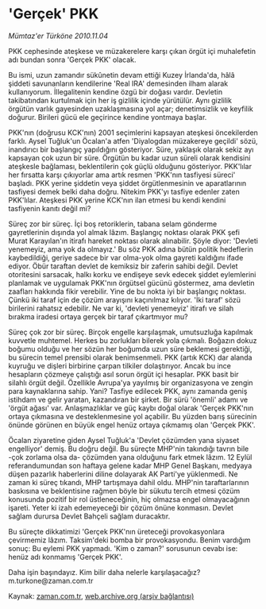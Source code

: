# 'Gerçek' PKK

*Mümtaz'er Türköne 2010.11.04*

<td class="columnist-detail">
<p>PKK cephesinde ateşkese ve müzakerelere karşı çıkan örgüt içi muhalefetin adı bundan sonra 'Gerçek PKK' olacak.</p>
<p>
<div id="haberMetinDiv">
<p>Bu ismi, uzun zamandır sükûnetin devam ettiği Kuzey İrlanda'da, hâlâ şiddeti savunanların kendilerine 'Real IRA' demesinden ilham alarak kullanıyorum. İllegalitenin kendine özgü bir doğası vardır. Devletin takibatından kurtulmak için her iş gizlilik içinde yürütülür. Aynı gizlilik örgütün varlık gayesinden uzaklaşmasına yol açar; denetimsizlik ve keyfilik doğurur. Birileri gücü ele geçirince kendine yontmaya başlar.
<p>PKK'nın (doğrusu KCK'nın) 2001 seçimlerini kapsayan ateşkesi öncekilerden farklı. Aysel Tuğluk'un Öcalan'a atfen 'Diyalogdan müzakereye geçildi' sözü, inandırıcı bir başlangıç yapıldığını gösteriyor. Süre, yaklaşık olarak sekiz ayı kapsayan çok uzun bir süre. Örgütün bu kadar uzun süreli olarak kendisini ateşkesle bağlaması, beklentilerin çok güçlü olduğunu gösteriyor. PKK'lılar her fırsatta karşı çıkıyorlar ama artık resmen 'PKK'nın tasfiyesi süreci' başladı. PKK yerine şiddetin veya şiddet örgütlenmesinin ve aparatlarının tasfiyesi demek belki daha doğru. Nitekim PKK'yı tasfiye edenler zaten PKK'lılar. Ateşkesi PKK yerine KCK'nın ilan etmesi bu kendi kendini tasfiyenin kanıtı değil mi?
<p>Süreç zor bir süreç. İçi boş retoriklerin, tabana selam gönderme gayretlerinin dışında yol almak lâzım. Başlangıç noktası olarak PKK şefi Murat Karayılan'ın itirafı hareket noktası olarak alınabilir. Şöyle diyor: 'Devleti yenemeyiz, ama yok da olmayız.' Bu söz PKK adına bütün politik hedeflerin kaybedildiği, geriye sadece bir var olma-yok olma gayreti kaldığını ifade ediyor. Öbür taraftan devlet de kemiksiz bir zaferin sahibi değil. Devlet otoritesini sarsacak, halkı korku ve endişeye sevk edecek şiddet eylemlerini planlamak ve uygulamak PKK'nın örgütsel gücünü göstermez, ama devletin zaafları hakkında fikir verebilir. Yine de bu nokta iyi bir başlangıç noktası. Çünkü iki taraf için de çözüm arayışını kaçınılmaz kılıyor. 'İki taraf' sözü birilerini rahatsız edebilir. Ne var ki, 'devleti yenemeyiz' itirafı ve silah bırakma iradesi ortaya gerçek bir taraf çıkartmıyor mu?
<p>Süreç çok zor bir süreç. Birçok engelle karşılaşmak, umutsuzluğa kapılmak kuvvetle muhtemel. Herkes bu zorlukları bilerek yola çıkmalı. Boğazın dokuz boğumu olduğu ve her sözün her boğumda uzun süre beklemesi gerektiği, bu sürecin temel prensibi olarak benimsenmeli. PKK (artık KCK) dar alanda kuyruğu ve dişleri birbirine çarpan tilkiler dolaştırıyor. Ancak bu ince hesapların çözmeye çalıştığı asıl sorun örgüt içi hesaplar. PKK basit bir silahlı örgüt değil. Özellikle Avrupa'ya yayılmış bir organizasyona ve zengin para kaynaklarına sahip. Yani? Tasfiye edilecek PKK, aynı zamanda geniş istihdam ve gelir yaratan, kazandıran bir şirket. Bir sürü 'önemli' adamı ve 'örgüt ağası' var. Anlaşmazlıklar ve güç kaybı doğal olarak 'Gerçek PKK'nın ortaya çıkmasına ve desteklenmesine yol açabilir. Bu yüzden barış sürecinin önünde görünen en büyük engel henüz ortaya çıkmamış olan 'Gerçek PKK'.
<p>Öcalan ziyaretine giden Aysel Tuğluk'a 'Devlet çözümden yana siyaset engelliyor' demiş. Bu doğru değil. Bu süreçte MHP'nin takındığı tavrın bile -çok zorlama olsa da- çözümden yana olduğunu fark etmek lâzım. 12 Eylül referandumundan son haftaya gelene kadar MHP Genel Başkanı, medyaya düşen pazarlık haberlerini diline dolayarak AK Parti'ye yüklenmedi. Ne zaman ki süreç tıkandı, MHP tartışmaya dahil oldu. MHP'nin taraftarlarının baskısına ve beklentisine rağmen böyle bir sükutu tercih etmesi çözüm konusunda pozitif bir rol üstleneceğinin, hiç olmazsa engel olmayacağının işareti. Yeter ki izah edemeyeceği bir çözüm önüne konmasın. Devlet sağlam durursa Devlet Bahçeli sağlam duracaktır.
<p>Bu süreçte dikkatimizi 'Gerçek PKK'nın üreteceği provokasyonlara çevirmemiz lâzım. Taksim'deki bomba bir provokasyondu. Benim vardığım sonuç: Bu eylemi PKK yapmadı. 'Kim o zaman?' sorusunun cevabı ise: henüz adı konmamış 'Gerçek PKK'.
<p>Daha işin başındayız. Kim bilir daha nelerle karşılaşacağız? m.turkone@zaman.com.tr</p></p></p></p></p></p></p></div>
</p>
<a href="http://web.archive.org/web/20101224190102/mailto:m.turkone@zaman.com.tr">
</a></td>

Kaynak: [zaman.com.tr](http://zaman.com.tr/yazar.do?yazino=1048636), [web.archive.org (arşiv bağlantısı)](http://web.archive.org/web/20101224190102/http://zaman.com.tr/yazar.do?yazino=1048636)
